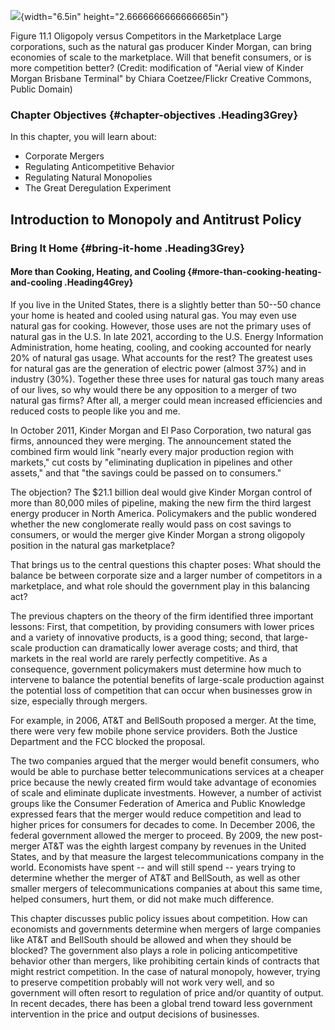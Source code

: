 ![](media/rId20.jpeg){width="6.5in" height="2.6666666666666665in"}

Figure 11.1 Oligopoly versus Competitors in the Marketplace Large
corporations, such as the natural gas producer Kinder Morgan, can bring
economies of scale to the marketplace. Will that benefit consumers, or
is more competition better? (Credit: modification of "Aerial view of
Kinder Morgan Brisbane Terminal" by Chiara Coetzee/Flickr Creative
Commons, Public Domain)

### Chapter Objectives {#chapter-objectives .Heading3Grey}

In this chapter, you will learn about:

-   Corporate Mergers
-   Regulating Anticompetitive Behavior
-   Regulating Natural Monopolies
-   The Great Deregulation Experiment

## Introduction to Monopoly and Antitrust Policy

### Bring It Home {#bring-it-home .Heading3Grey}

#### More than Cooking, Heating, and Cooling {#more-than-cooking-heating-and-cooling .Heading4Grey}

If you live in the United States, there is a slightly better than 50--50
chance your home is heated and cooled using natural gas. You may even
use natural gas for cooking. However, those uses are not the primary
uses of natural gas in the U.S. In late 2021, according to the U.S.
Energy Information Administration, home heating, cooling, and cooking
accounted for nearly 20% of natural gas usage. What accounts for the
rest? The greatest uses for natural gas are the generation of electric
power (almost 37%) and in industry (30%). Together these three uses for
natural gas touch many areas of our lives, so why would there be any
opposition to a merger of two natural gas firms? After all, a merger
could mean increased efficiencies and reduced costs to people like you
and me.

In October 2011, Kinder Morgan and El Paso Corporation, two natural gas
firms, announced they were merging. The announcement stated the combined
firm would link "nearly every major production region with markets," cut
costs by "eliminating duplication in pipelines and other assets," and
that "the savings could be passed on to consumers."

The objection? The \$21.1 billion deal would give Kinder Morgan control
of more than 80,000 miles of pipeline, making the new firm the third
largest energy producer in North America. Policymakers and the public
wondered whether the new conglomerate really would pass on cost savings
to consumers, or would the merger give Kinder Morgan a strong oligopoly
position in the natural gas marketplace?

That brings us to the central questions this chapter poses: What should
the balance be between corporate size and a larger number of competitors
in a marketplace, and what role should the government play in this
balancing act?

The previous chapters on the theory of the firm identified three
important lessons: First, that competition, by providing consumers with
lower prices and a variety of innovative products, is a good thing;
second, that large-scale production can dramatically lower average
costs; and third, that markets in the real world are rarely perfectly
competitive. As a consequence, government policymakers must determine
how much to intervene to balance the potential benefits of large-scale
production against the potential loss of competition that can occur when
businesses grow in size, especially through mergers.

For example, in 2006, AT&T and BellSouth proposed a merger. At the time,
there were very few mobile phone service providers. Both the Justice
Department and the FCC blocked the proposal.

The two companies argued that the merger would benefit consumers, who
would be able to purchase better telecommunications services at a
cheaper price because the newly created firm would take advantage of
economies of scale and eliminate duplicate investments. However, a
number of activist groups like the Consumer Federation of America and
Public Knowledge expressed fears that the merger would reduce
competition and lead to higher prices for consumers for decades to come.
In December 2006, the federal government allowed the merger to proceed.
By 2009, the new post-merger AT&T was the eighth largest company by
revenues in the United States, and by that measure the largest
telecommunications company in the world. Economists have spent -- and
will still spend -- years trying to determine whether the merger of AT&T
and BellSouth, as well as other smaller mergers of telecommunications
companies at about this same time, helped consumers, hurt them, or did
not make much difference.

This chapter discusses public policy issues about competition. How can
economists and governments determine when mergers of large companies
like AT&T and BellSouth should be allowed and when they should be
blocked? The government also plays a role in policing anticompetitive
behavior other than mergers, like prohibiting certain kinds of contracts
that might restrict competition. In the case of natural monopoly,
however, trying to preserve competition probably will not work very
well, and so government will often resort to regulation of price and/or
quantity of output. In recent decades, there has been a global trend
toward less government intervention in the price and output decisions of
businesses.
